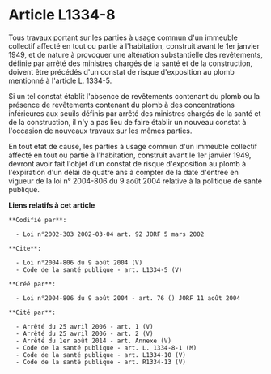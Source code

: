 # Article L1334-8

Tous travaux portant sur les parties à usage commun d'un immeuble collectif affecté en tout ou partie à l'habitation,
construit avant le 1er janvier 1949, et de nature à provoquer une altération substantielle des revêtements, définie par
arrêté des ministres chargés de la santé et de la construction, doivent être précédés d'un constat de risque d'exposition au
plomb mentionné à l'article L. 1334-5. 

Si un tel constat établit l'absence de revêtements contenant du plomb ou la présence de revêtements contenant du plomb à des
concentrations inférieures aux seuils définis par arrêté des ministres chargés de la santé et de la construction, il n'y a
pas lieu de faire établir un nouveau constat à l'occasion de nouveaux travaux sur les mêmes parties. 

En tout état de cause, les parties à usage commun d'un immeuble collectif affecté en tout ou partie à l'habitation, construit
avant le 1er janvier 1949, devront avoir fait l'objet d'un constat de risque d'exposition au plomb à l'expiration d'un délai
de quatre ans à compter de la date d'entrée en vigueur de la loi n° 2004-806 du 9 août 2004 relative à la politique de santé
publique.

**Liens relatifs à cet article**

	**Codifié par**:

	  - Loi n°2002-303 2002-03-04 art. 92 JORF 5 mars 2002

	**Cite**:

	  - Loi n°2004-806 du 9 août 2004 (V)
	  - Code de la santé publique - art. L1334-5 (V)

	**Créé par**:

	  - Loi n°2004-806 du 9 août 2004 - art. 76 () JORF 11 août 2004

	**Cité par**:

	  - Arrêté du 25 avril 2006 - art. 1 (V)
	  - Arrêté du 25 avril 2006 - art. 2 (V)
	  - Arrêté du 1er août 2014 - art. Annexe (V)
	  - Code de la santé publique - art. L. 1334-8-1 (M)
	  - Code de la santé publique - art. L1334-10 (V)
	  - Code de la santé publique - art. R1334-13 (V)
